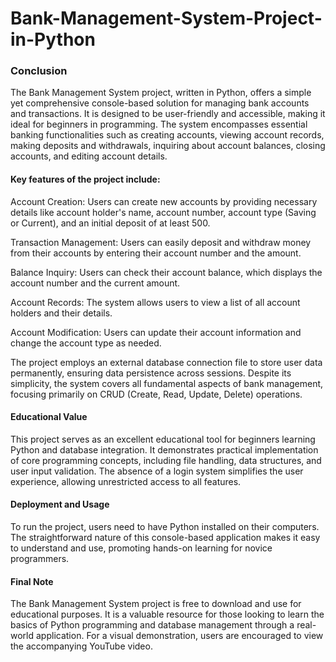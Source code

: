 # Bank-Management-System-Project-in-Python

### Conclusion

The Bank Management System project, written in Python, offers a simple yet comprehensive console-based solution for managing bank accounts and transactions. It is designed to be user-friendly and accessible, making it ideal for beginners in programming. The system encompasses essential banking functionalities such as creating accounts, viewing account records, making deposits and withdrawals, inquiring about account balances, closing accounts, and editing account details.

#### Key features of the project include:

  Account Creation: Users can create new accounts by providing necessary details like account holder's name, account number, account type (Saving or Current), and an initial deposit of at least 500.
  
  Transaction Management: Users can easily deposit and withdraw money from their accounts by entering their account number and the amount.
  
  Balance Inquiry: Users can check their account balance, which displays the account number and the current amount.
  
  Account Records: The system allows users to view a list of all account holders and their details.
  
  Account Modification: Users can update their account information and change the account type as needed.
  
  The project employs an external database connection file to store user data permanently, ensuring data persistence across sessions. Despite its simplicity, the system covers all fundamental aspects of bank management, focusing primarily on CRUD (Create, Read, Update, Delete) operations.

#### Educational Value

This project serves as an excellent educational tool for beginners learning Python and database integration. It demonstrates practical implementation of core programming concepts, including file handling, data structures, and user input validation. The absence of a login system simplifies the user experience, allowing unrestricted access to all features.

#### Deployment and Usage

To run the project, users need to have Python installed on their computers. The straightforward nature of this console-based application makes it easy to understand and use, promoting hands-on learning for novice programmers.

#### Final Note

The Bank Management System project is free to download and use for educational purposes. It is a valuable resource for those looking to learn the basics of Python programming and database management through a real-world application. For a visual demonstration, users are encouraged to view the accompanying YouTube video.
